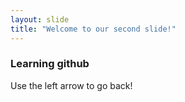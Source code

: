 ```yaml
---
layout: slide
title: "Welcome to our second slide!"
---
```

### Learning github
Use the left arrow to go back!
